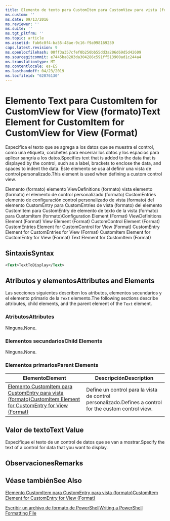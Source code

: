 ```yaml
---
title: Elemento de texto para CustomItem para CustomView para vista (formato) | Microsoft Docs
ms.custom: ''
ms.date: 09/13/2016
ms.reviewer: ''
ms.suite: ''
ms.tgt_pltfrm: ''
ms.topic: article
ms.assetid: fab6c0f4-ba55-48ae-9c16-f9a998169239
caps.latest.revision: 9
ms.openlocfilehash: 00ff3a357cfef0b250bb55dd3a206d69d5d42609
ms.sourcegitcommit: e7445ba8203da304286c591ff513900ad1c244a4
ms.translationtype: MT
ms.contentlocale: es-ES
ms.lasthandoff: 04/23/2019
ms.locfileid: "62076130"
---
```

# <a name="text-element-for-customitem-for-customview-for-view-format"></a><span data-ttu-id="81115-102">Elemento Text para CustomItem for CustomView for View (formato)</span><span class="sxs-lookup"><span data-stu-id="81115-102">Text Element for CustomItem for CustomView for View (Format)</span></span>

<span data-ttu-id="81115-103">Especifica el texto que se agrega a los datos que se muestra el control, como una etiqueta, corchetes para encerrar los datos y los espacios para aplicar sangría a los datos.</span><span class="sxs-lookup"><span data-stu-id="81115-103">Specifies text that is added to the data that is displayed by the control, such as a label, brackets to enclose the data, and spaces to indent the data.</span></span> <span data-ttu-id="81115-104">Este elemento se usa al definir una vista de control personalizado.</span><span class="sxs-lookup"><span data-stu-id="81115-104">This element is used when defining a custom control view.</span></span>

<span data-ttu-id="81115-105">Elemento (formato) elemento ViewDefinitions (formato) vista elemento (formato) el elemento de control personalizado (formato) CustomEntries elemento de configuración control personalizado de vista (formato) del elemento CustomEntry para CustomEntries de vista (formato) del elemento CustomItem para CustomEntry de elemento de texto de la vista (formato) para CustomItem (formato)</span><span class="sxs-lookup"><span data-stu-id="81115-105">Configuration Element (Format) ViewDefinitions Element (Format) View Element (Format) CustomControl Element (Format) CustomEntries Element for CustomControl for View (Format) CustomEntry Element for CustomEntries for View (Format) CustomItem Element for CustomEntry for View (Format) Text Element for CustomItem (Format)</span></span>

## <a name="syntax"></a><span data-ttu-id="81115-106">Sintaxis</span><span class="sxs-lookup"><span data-stu-id="81115-106">Syntax</span></span>

```xml
<Text>TextToDisplay</Text>
```

## <a name="attributes-and-elements"></a><span data-ttu-id="81115-107">Atributos y elementos</span><span class="sxs-lookup"><span data-stu-id="81115-107">Attributes and Elements</span></span>

<span data-ttu-id="81115-108">Las secciones siguientes describen los atributos, elementos secundarios y el elemento primario de la `Text` elemento.</span><span class="sxs-lookup"><span data-stu-id="81115-108">The following sections describe attributes, child elements, and the parent element of the `Text` element.</span></span>

### <a name="attributes"></a><span data-ttu-id="81115-109">Atributos</span><span class="sxs-lookup"><span data-stu-id="81115-109">Attributes</span></span>

<span data-ttu-id="81115-110">Ninguna.</span><span class="sxs-lookup"><span data-stu-id="81115-110">None.</span></span>

### <a name="child-elements"></a><span data-ttu-id="81115-111">Elementos secundarios</span><span class="sxs-lookup"><span data-stu-id="81115-111">Child Elements</span></span>

<span data-ttu-id="81115-112">Ninguna.</span><span class="sxs-lookup"><span data-stu-id="81115-112">None.</span></span>

### <a name="parent-elements"></a><span data-ttu-id="81115-113">Elementos primarios</span><span class="sxs-lookup"><span data-stu-id="81115-113">Parent Elements</span></span>

|<span data-ttu-id="81115-114">Elemento</span><span class="sxs-lookup"><span data-stu-id="81115-114">Element</span></span>|<span data-ttu-id="81115-115">Descripción</span><span class="sxs-lookup"><span data-stu-id="81115-115">Description</span></span>|
|-------------|-----------------|
|[<span data-ttu-id="81115-116">Elemento CustomItem para CustomEntry para vista (formato)</span><span class="sxs-lookup"><span data-stu-id="81115-116">CustomItem Element for CustomEntry for View (Format)</span></span>](./customitem-element-for-customentry-for-customcontrol-for-view-format.md)|<span data-ttu-id="81115-117">Define un control para la vista de control personalizado.</span><span class="sxs-lookup"><span data-stu-id="81115-117">Defines a control for the custom control view.</span></span>|

## <a name="text-value"></a><span data-ttu-id="81115-118">Valor de texto</span><span class="sxs-lookup"><span data-stu-id="81115-118">Text Value</span></span>

<span data-ttu-id="81115-119">Especifique el texto de un control de datos que se van a mostrar.</span><span class="sxs-lookup"><span data-stu-id="81115-119">Specify the text of a control for data that you want to display.</span></span>

## <a name="remarks"></a><span data-ttu-id="81115-120">Observaciones</span><span class="sxs-lookup"><span data-stu-id="81115-120">Remarks</span></span>

## <a name="see-also"></a><span data-ttu-id="81115-121">Véase también</span><span class="sxs-lookup"><span data-stu-id="81115-121">See Also</span></span>

[<span data-ttu-id="81115-122">Elemento CustomItem para CustomEntry para vista (formato)</span><span class="sxs-lookup"><span data-stu-id="81115-122">CustomItem Element for CustomEntry for View (Format)</span></span>](./customitem-element-for-customentry-for-customcontrol-for-view-format.md)

[<span data-ttu-id="81115-123">Escribir un archivo de formato de PowerShell</span><span class="sxs-lookup"><span data-stu-id="81115-123">Writing a PowerShell Formatting File</span></span>](./writing-a-powershell-formatting-file.md)
